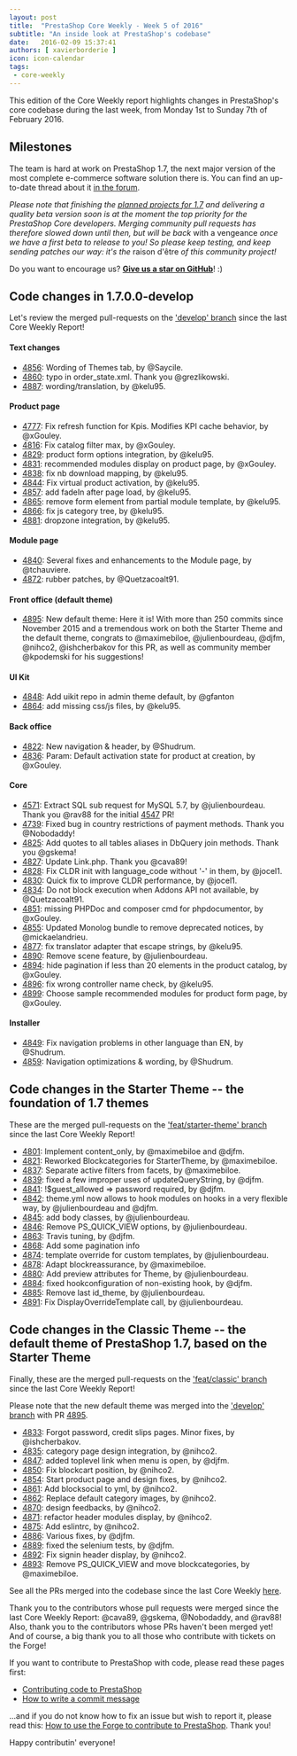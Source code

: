 ```yaml
---
layout: post
title:  "PrestaShop Core Weekly - Week 5 of 2016"
subtitle: "An inside look at PrestaShop's codebase"
date:   2016-02-09 15:37:41
authors: [ xavierborderie ]
icon: icon-calendar
tags:
 - core-weekly
---
```


This edition of the Core Weekly report highlights changes in PrestaShop's core codebase during the last week, from Monday 1st to Sunday 7th of February 2016.


## Milestones

The team is hard at work on PrestaShop 1.7, the next major version of the most complete e-commerce software solution there is. You can find an up-to-date thread about it [in the forum](https://www.prestashop.com/forums/topic/480580-want-to-know-more-about-17/).

_Please note that finishing the [planned projects for 1.7](http://build.prestashop.com/news/meet-prestashop-team-prestashop-1-7/) and delivering a quality beta version soon is at the moment the top priority for the PrestaShop Core developers. Merging community pull requests has therefore slowed down until then, but will be back_ with a vengeance _once we have a first beta to release to you! So please keep testing, and keep sending patches our way: it's the_ raison d'être _of this community project!_

Do you want to encourage us? **[Give us a star on GitHub](https://github.com/PrestaShop/PrestaShop)**! :)


## Code changes in 1.7.0.0-develop

Let's review the merged pull-requests on the ['develop' branch](https://github.com/PrestaShop/PrestaShop/tree/develop) since the last Core Weekly Report!


#### Text changes

 * [4856](https://github.com/PrestaShop/PrestaShop/pull/4856): Wording of Themes tab, by @Saycile.
 * [4860](https://github.com/PrestaShop/PrestaShop/pull/4860): typo in order_state.xml. Thank you @grezlikowski.
 * [4887](https://github.com/PrestaShop/PrestaShop/pull/4887): wording/translation, by @kelu95.
 

#### Product page

 * [4777](https://github.com/PrestaShop/PrestaShop/pull/4777): Fix refresh function for Kpis. Modifies KPI cache behavior, by @xGouley.
 * [4816](https://github.com/PrestaShop/PrestaShop/pull/4816): Fix catalog filter max, by @xGouley.
 * [4829](https://github.com/PrestaShop/PrestaShop/pull/4829): product form options integration, by @kelu95.
 * [4831](https://github.com/PrestaShop/PrestaShop/pull/4831): recommended modules display on product page, by @xGouley.
 * [4838](https://github.com/PrestaShop/PrestaShop/pull/4838): fix nb download mapping, by @kelu95.
 * [4844](https://github.com/PrestaShop/PrestaShop/pull/4844): Fix virtual product activation, by @kelu95.
 * [4857](https://github.com/PrestaShop/PrestaShop/pull/4857): add fadeIn after page load, by @kelu95.
 * [4865](https://github.com/PrestaShop/PrestaShop/pull/4865): remove form element from partial module template, by @kelu95.
 * [4866](https://github.com/PrestaShop/PrestaShop/pull/4866): fix js category tree, by @kelu95.
 * [4881](https://github.com/PrestaShop/PrestaShop/pull/4881): dropzone integration, by @kelu95.
 
 
#### Module page

 * [4840](https://github.com/PrestaShop/PrestaShop/pull/4840): Several fixes and enhancements to the Module page, by @tchauviere.
 * [4872](https://github.com/PrestaShop/PrestaShop/pull/4872): rubber patches, by @Quetzacoalt91.
 

#### Front office (default theme)

 * [4895](https://github.com/PrestaShop/PrestaShop/pull/4895): New default theme: Here it is! With more than 250 commits since November 2015 and a tremendous work on both the Starter Theme and the default theme, congrats to @maximebiloe, @julienbourdeau, @djfm, @nihco2, @ishcherbakov for this PR, as well as community member @kpodemski for his suggestions!
 
#### UI Kit

 * [4848](https://github.com/PrestaShop/PrestaShop/pull/4848): Add uikit repo in admin theme default, by @gfanton
 * [4864](https://github.com/PrestaShop/PrestaShop/pull/4864): add missing css/js files, by @kelu95.

 
#### Back office

 * [4822](https://github.com/PrestaShop/PrestaShop/pull/4822): New navigation & header, by @Shudrum.
 * [4836](https://github.com/PrestaShop/PrestaShop/pull/4836): Param: Default activation state for product at creation, by @xGouley.


#### Core

 * [4571](https://github.com/PrestaShop/PrestaShop/pull/4571): Extract SQL sub request for MySQL 5.7, by @julienbourdeau. Thank you @rav88 for the initial [4547](https://github.com/PrestaShop/PrestaShop/pull/4547) PR!
 * [4739](https://github.com/PrestaShop/PrestaShop/pull/4739): Fixed bug in country restrictions of payment methods. Thank you @Nobodaddy!
 * [4825](https://github.com/PrestaShop/PrestaShop/pull/4825): Add quotes to all tables aliases in DbQuery join methods. Thank you @gskema!
 * [4827](https://github.com/PrestaShop/PrestaShop/pull/4827): Update Link.php. Thank you @cava89!
 * [4828](https://github.com/PrestaShop/PrestaShop/pull/4828): Fix CLDR init with language_code without '-' in them, by @jocel1.
 * [4830](https://github.com/PrestaShop/PrestaShop/pull/4830): Quick fix to improve CLDR performance, by @jocel1.
 * [4834](https://github.com/PrestaShop/PrestaShop/pull/4834): Do not block execution when Addons API not available, by @Quetzacoalt91.
 * [4851](https://github.com/PrestaShop/PrestaShop/pull/4851): missing PHPDoc and composer cmd for phpdocumentor, by @xGouley.
 * [4855](https://github.com/PrestaShop/PrestaShop/pull/4855): Updated Monolog bundle to remove deprecated notices, by @mickaelandrieu.
 * [4877](https://github.com/PrestaShop/PrestaShop/pull/4877): fix translator adapter that escape strings, by @kelu95.
 * [4890](https://github.com/PrestaShop/PrestaShop/pull/4890): Remove scene feature, by @julienbourdeau.
 * [4894](https://github.com/PrestaShop/PrestaShop/pull/4894): hide pagination if less than 20 elements in the product catalog, by @xGouley.
 * [4896](https://github.com/PrestaShop/PrestaShop/pull/4896): fix wrong controller name check, by @kelu95.
 * [4899](https://github.com/PrestaShop/PrestaShop/pull/4899): Choose sample recommended modules for product form page, by @xGouley.

 
#### Installer

 * [4849](https://github.com/PrestaShop/PrestaShop/pull/4849): Fix navigation problems in other language than EN, by @Shudrum.
 * [4859](https://github.com/PrestaShop/PrestaShop/pull/4859): Navigation optimizations & wording, by @Shudrum.
 
 
## Code changes in the Starter Theme -- the foundation of 1.7 themes

These are the merged pull-requests on the ['feat/starter-theme' branch](https://github.com/PrestaShop/PrestaShop/tree/feat/starter-theme) since the last Core Weekly Report!

 * [4801](https://github.com/PrestaShop/PrestaShop/pull/4801): Implement content_only, by @maximebiloe and @djfm.
 * [4821](https://github.com/PrestaShop/PrestaShop/pull/4821): Reworked Blockcategories for StarterTheme, by @maximebiloe.
 * [4837](https://github.com/PrestaShop/PrestaShop/pull/4837): Separate active filters from facets, by @maximebiloe.
 * [4839](https://github.com/PrestaShop/PrestaShop/pull/4839): fixed a few improper uses of updateQueryString, by @djfm.
 * [4841](https://github.com/PrestaShop/PrestaShop/pull/4841): !$guest_allowed => password required, by @djfm.
 * [4842](https://github.com/PrestaShop/PrestaShop/pull/4842): theme.yml now allows to hook modules on hooks in a very flexible way, by @julienbourdeau and @djfm.
 * [4845](https://github.com/PrestaShop/PrestaShop/pull/4845): add body classes, by @julienbourdeau.
 * [4846](https://github.com/PrestaShop/PrestaShop/pull/4846): Remove PS_QUICK_VIEW options, by @julienbourdeau.
 * [4863](https://github.com/PrestaShop/PrestaShop/pull/4863): Travis tuning, by @djfm.
 * [4868](https://github.com/PrestaShop/PrestaShop/pull/4868): Add some pagination info
 * [4874](https://github.com/PrestaShop/PrestaShop/pull/4874): template override for custom templates, by @julienbourdeau.
 * [4878](https://github.com/PrestaShop/PrestaShop/pull/4878): Adapt blockreassurance, by @maximebiloe.
 * [4880](https://github.com/PrestaShop/PrestaShop/pull/4880): Add preview attributes for Theme, by @julienbourdeau.
 * [4884](https://github.com/PrestaShop/PrestaShop/pull/4884): fixed hookconfiguration of non-existing hook, by @djfm.
 * [4885](https://github.com/PrestaShop/PrestaShop/pull/4885): Remove last id_theme, by @julienbourdeau.
 * [4891](https://github.com/PrestaShop/PrestaShop/pull/4891): Fix DisplayOverrideTemplate call, by @julienbourdeau.
 
 
## Code changes in the Classic Theme -- the default theme of PrestaShop 1.7, based on the Starter Theme

Finally, these are the merged pull-requests on the ['feat/classic' branch](https://github.com/PrestaShop/PrestaShop/tree/feat/classic) since the last Core Weekly Report!

Please note that the new default theme was merged into the ['develop' branch](https://github.com/PrestaShop/PrestaShop/tree/develop) with PR [4895](https://github.com/PrestaShop/PrestaShop/pull/4895).

 * [4833](https://github.com/PrestaShop/PrestaShop/pull/4833): Forgot password, credit slips pages. Minor fixes, by @ishcherbakov.
 * [4835](https://github.com/PrestaShop/PrestaShop/pull/4835): category page design integration, by @nihco2.
 * [4847](https://github.com/PrestaShop/PrestaShop/pull/4847): added toplevel link when menu is open, by @djfm.
 * [4850](https://github.com/PrestaShop/PrestaShop/pull/4850): Fix blockcart position, by @nihco2.
 * [4854](https://github.com/PrestaShop/PrestaShop/pull/4854): Start product page and design fixes, by @nihco2.
 * [4861](https://github.com/PrestaShop/PrestaShop/pull/4861): Add blocksocial to yml, by @nihco2.
 * [4862](https://github.com/PrestaShop/PrestaShop/pull/4862): Replace default category images, by @nihco2.
 * [4870](https://github.com/PrestaShop/PrestaShop/pull/4870): design feedbacks, by @nihco2.
 * [4871](https://github.com/PrestaShop/PrestaShop/pull/4871): refactor header modules display, by @nihco2.
 * [4875](https://github.com/PrestaShop/PrestaShop/pull/4875): Add eslintrc, by @nihco2.
 * [4886](https://github.com/PrestaShop/PrestaShop/pull/4886): Various fixes, by @djfm.
 * [4889](https://github.com/PrestaShop/PrestaShop/pull/4889): fixed the selenium tests, by @djfm.
 * [4892](https://github.com/PrestaShop/PrestaShop/pull/4892): Fix signin header display, by @nihco2.
 * [4893](https://github.com/PrestaShop/PrestaShop/pull/4893): Remove PS_QUICK_VIEW and move blockcategories, by @maximebiloe.


See all the PRs merged into the codebase since the last Core Weekly [here](https://github.com/PrestaShop/PrestaShop/pulls?utf8=%E2%9C%93&q=is%3Apr+merged%3A2016-02-01..2016-02-07+is%3Aclosed+).

Thank you to the contributors whose pull requests were merged since the last Core Weekly Report: @cava89, @gskema, @Nobodaddy, and @rav88! Also, thank you to the contributors whose PRs haven't been merged yet! And of course, a big thank you to all those who contribute with tickets on the Forge!

If you want to contribute to PrestaShop with code, please read these pages first:

 * [Contributing code to PrestaShop](http://doc.prestashop.com/display/PS16/Contributing+code+to+PrestaShop)
 * [How to write a commit message](http://doc.prestashop.com/display/PS16/How+to+write+a+commit+message)

...and if you do not know how to fix an issue but wish to report it, please read this: [How to use the Forge to contribute to PrestaShop](http://doc.prestashop.com/display/PS16/How+to+use+the+Forge+to+contribute+to+PrestaShop). Thank you!

Happy contributin' everyone!
